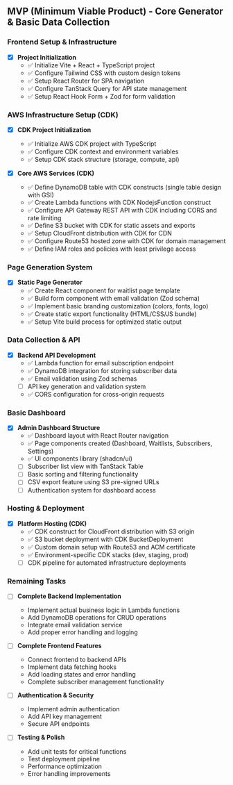 ## MVP (Minimum Viable Product) - Core Generator & Basic Data Collection

### Frontend Setup & Infrastructure
- [x] **Project Initialization**
  - ✅ Initialize Vite + React + TypeScript project
  - ✅ Configure Tailwind CSS with custom design tokens
  - ✅ Setup React Router for SPA navigation
  - ✅ Configure TanStack Query for API state management
  - ✅ Setup React Hook Form + Zod for form validation

### AWS Infrastructure Setup (CDK)
- [x] **CDK Project Initialization**
  - ✅ Initialize AWS CDK project with TypeScript
  - ✅ Configure CDK context and environment variables
  - ✅ Setup CDK stack structure (storage, compute, api)

- [x] **Core AWS Services (CDK)**
  - ✅ Define DynamoDB table with CDK constructs (single table design with GSI)
  - ✅ Create Lambda functions with CDK NodejsFunction construct
  - ✅ Configure API Gateway REST API with CDK including CORS and rate limiting
  - ✅ Define S3 bucket with CDK for static assets and exports
  - ✅ Setup CloudFront distribution with CDK for CDN
  - ✅ Configure Route53 hosted zone with CDK for domain management
  - ✅ Define IAM roles and policies with least privilege access

### Page Generation System
- [x] **Static Page Generator**
  - ✅ Create React component for waitlist page template
  - ✅ Build form component with email validation (Zod schema)
  - ✅ Implement basic branding customization (colors, fonts, logo)
  - ✅ Create static export functionality (HTML/CSS/JS bundle)
  - ✅ Setup Vite build process for optimized static output

### Data Collection & API
- [x] **Backend API Development**
  - ✅ Lambda function for email subscription endpoint
  - ✅ DynamoDB integration for storing subscriber data
  - ✅ Email validation using Zod schemas
  - [ ] API key generation and validation system
  - ✅ CORS configuration for cross-origin requests

### Basic Dashboard
- [x] **Admin Dashboard Structure**
  - ✅ Dashboard layout with React Router navigation
  - ✅ Page components created (Dashboard, Waitlists, Subscribers, Settings)
  - ✅ UI components library (shadcn/ui)
  - [ ] Subscriber list view with TanStack Table
  - [ ] Basic sorting and filtering functionality
  - [ ] CSV export feature using S3 pre-signed URLs
  - [ ] Authentication system for dashboard access

### Hosting & Deployment
- [x] **Platform Hosting (CDK)**
  - ✅ CDK construct for CloudFront distribution with S3 origin
  - ✅ S3 bucket deployment with CDK BucketDeployment
  - ✅ Custom domain setup with Route53 and ACM certificate
  - ✅ Environment-specific CDK stacks (dev, staging, prod)
  - [ ] CDK pipeline for automated infrastructure deployments

### Remaining Tasks
- [ ] **Complete Backend Implementation**
  - Implement actual business logic in Lambda functions
  - Add DynamoDB operations for CRUD operations
  - Integrate email validation service
  - Add proper error handling and logging

- [ ] **Complete Frontend Features**
  - Connect frontend to backend APIs
  - Implement data fetching hooks
  - Add loading states and error handling
  - Complete subscriber management functionality

- [ ] **Authentication & Security**
  - Implement admin authentication
  - Add API key management
  - Secure API endpoints

- [ ] **Testing & Polish**
  - Add unit tests for critical functions
  - Test deployment pipeline
  - Performance optimization
  - Error handling improvements